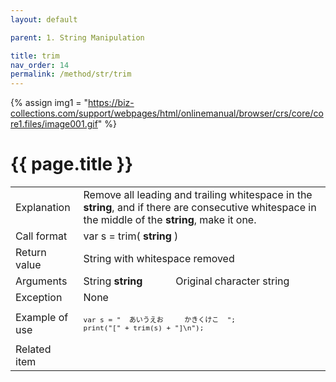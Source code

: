 ```yaml
---
layout: default

parent: 1. String Manipulation

title: trim
nav_order: 14
permalink: /method/str/trim
---
```

{% assign img1 = "https://biz-collections.com/support/webpages/html/onlinemanual/browser/crs/core/core1.files/image001.gif" %}


# {{ page.title }}

<table>
  <tr>
    <td>Explanation</td>
    <td colspan="2">Remove all leading and trailing whitespace in the <b>string</b>, and if there are consecutive whitespace in the middle of the <b>string</b>, make it one.</td>
  </tr>
  <tr>
    <td>Call format</td>
    <td colspan="2">var s = trim( <b>string</b> )</td>
  </tr>
  <tr>
    <td>Return value</td>
    <td colspan="2">String with whitespace removed</td>
  </tr>  
  <tr>
    <td>Arguments</td>
    <td>String <b>string</b></td>
    <td>Original character string</td>
  </tr>
  <tr>
    <td>Exception</td>
    <td colspan="2">None</td>
  </tr>
  <tr>
    <td>Example of use</td>
    <td colspan="2"><code><pre>var s = "  あいうえお     かきくけこ  ";
print("[" + trim(s) + "]\n");</pre></code></td>
  </tr>
  <tr>
    <td>Related item</td>
    <td colspan="2"></td>
  </tr>
</table>

